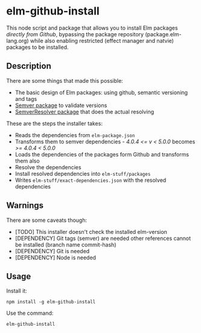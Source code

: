 # elm-github-install

This node script and package that allows you to install Elm packages *directly
from Github*, bypassing the package repository (package.elm-lang.org) while also
enabling restricted (effect manager and natvie) packages to be installed.

## Description

There are some things that made this possible:
* The basic design of Elm packages: using github, semantic versioning and tags
* [Semver package](https://www.npmjs.com/package/semver) to validate versions
* [SemverResolver package](https://github.com/pghalliday/semver-resolver) that
  does the actual resolving

These are the steps the installer takes:
* Reads the dependencies from `elm-package.json`
* Transforms them to semver dependencies - *4.0.4 <= v < 5.0.0* becomes
	*>= 4.0.4 < 5.0.0*
* Loads the dependencies of the packages form Github and transforms them also
* Resolve the dependencies
* Install resolved dependencies into `elm-stuff/packages`
* Writes `elm-stuff/exact-dependencies.json` with the resolved dependencies

## Warnings

There are some caveats though:
* [TODO] This installer doesn't check the installed elm-version
* [DEPENDENCY] Git tags (semver) are needed other references cannot be installed
	(branch name commit-hash)
* [DEPENDENCY] Git is needed
* [DEPENDENCY] Node is needed

## Usage

Install it:
```
npm install -g elm-github-install
```

Use the command:
```
elm-github-install
```
